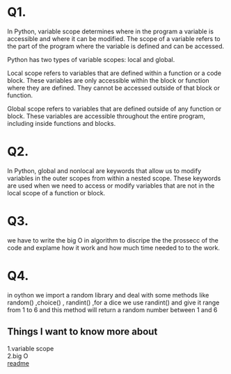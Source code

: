 # Q1.
In Python, variable scope determines where in the program a variable is accessible and where it can be modified. The scope of a variable refers to the part of the program where the variable is defined and can be accessed.

Python has two types of variable scopes: local and global.

Local scope refers to variables that are defined within a function or a code block. These variables are only accessible within the block or function where they are defined. They cannot be accessed outside of that block or function.

Global scope refers to variables that are defined outside of any function or block. These variables are accessible throughout the entire program, including inside functions and blocks.
# Q2.
In Python, global and nonlocal are keywords that allow us to modify variables in the outer scopes from within a nested scope. These keywords are used when we need to access or modify variables that are not in the local scope of a function or block.
# Q3.
we have to write the big O in algorithm to discripe the the prossecc of the code and explame how it work and how much time needed to to the work.
# Q4.
in oython we import a random library and deal with some methods like random() ,choice() , randint() ,for a dice we use randint() and give it range from 1 to 6 and this method will return a random number between 1 and 6 
## Things I want to know more about
1.variable scope<br>
2.big O<br>
[readme](https://github.com/Ahmadlotfyfalah1998/reading-notes/blob/main/notes/read07.md)
